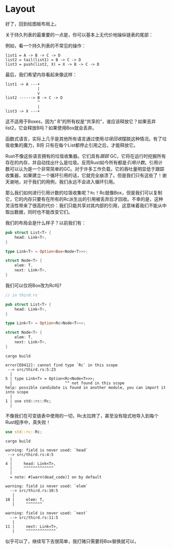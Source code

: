 # Layout

好了，回到绘图板布局上。

关于持久列表的最重要的一点是，你可以基本上无代价地操纵链表的尾部：

例如，看一个持久列表的不常见的操作：

```text
list1 = A -> B -> C -> D
list2 = tail(list1) = B -> C -> D
list3 = push(list2, X) = X -> B -> C -> D
```

最后，我们希望内存看起来像这样：

```text
list1 -> A ---+
              |
              v
list2 ------> B -> C -> D
              ^
              |
list3 -> X ---+
```

这不适用于Boxes，因为“ B”的所有权是“共享的”，谁应该释放它？如果丢弃list2，它会释放B吗？如果使用Box就会丢弃。

函数式语言，实际上几乎是其他所有语言通过使用*垃圾回收*摆脱这种情况。有了垃圾收集的魔力，B将
只有在每个List都停止引用之后，才能释放它。

Rust不像这些语言拥有的垃圾收集器。它们具有*跟踪* GC，它将在运行时挖掘所有存在的内存，并自动找出什么是垃圾。反而Rust如今所有都是*引用计数*。引用计数可以认为是一个非常简单的GC。对于许多工作负载，它的吞吐量明显低于跟踪收集器，如果建立一个循环引用的话，它就完全崩溃了。但是我们只有这些了！谢天谢地，对于我们的用例，我们永远不会进入循环引用。

那么我们如何进行引用计数的垃圾收集呢？`Rc`！Rc就像Box，但是我们可以复制它，它的内存只要有在所有的Rc派生出的引用被丢弃后才回收。不幸的是，这种灵活性带来了很高的代价：我们只能共享对其内部的引用，这意味着我们不能从中取出数据，同时也不能改变它们。

我们的布局会是什么样子？以前我们有：

```rust ,ignore
pub struct List<T> {
    head: Link<T>,
}

type Link<T> = Option<Box<Node<T>>>;

struct Node<T> {
    elem: T,
    next: Link<T>,
}
```

我们可以仅将Box改为Rc吗?

```rust ,ignore
// in third.rs

pub struct List<T> {
    head: Link<T>,
}

type Link<T> = Option<Rc<Node<T>>>;

struct Node<T> {
    elem: T,
    next: Link<T>,
}
```

```text
cargo build

error[E0412]: cannot find type `Rc` in this scope
 --> src/third.rs:5:23
  |
5 | type Link<T> = Option<Rc<Node<T>>>;
  |                       ^^ not found in this scope
help: possible candidate is found in another module, you can import it into scope
  |
1 | use std::rc::Rc;
  |
```

不像我们在可变链表中使用的一切，Rc太拉跨了，甚至没有隐式地导入到每个Rust程序中，真失败！

```rust ,ignore
use std::rc::Rc;
```

```text
cargo build

warning: field is never used: `head`
 --> src/third.rs:4:5
  |
4 |     head: Link<T>,
  |     ^^^^^^^^^^^^^
  |
  = note: #[warn(dead_code)] on by default

warning: field is never used: `elem`
  --> src/third.rs:10:5
   |
10 |     elem: T,
   |     ^^^^^^^

warning: field is never used: `next`
  --> src/third.rs:11:5
   |
11 |     next: Link<T>,
   |     ^^^^^^^^^^^^^
```

似乎可以了，继续写下去很简单，我打赌只需要将Box替换就可以，

